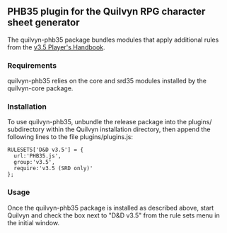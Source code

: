 ## PHB35 plugin for the Quilvyn RPG character sheet generator

The quilvyn-phb35 package bundles modules that apply additional rules from the
<a href="https://www.drivethrurpg.com/product/148008/Players-Handbook-35">v3.5
Player's Handbook</a>.

### Requirements

quilvyn-phb35 relies on the core and srd35 modules installed by the
quilvyn-core package.

### Installation

To use quilvyn-phb35, unbundle the release package into the plugins/
subdirectory within the Quilvyn installation directory, then append the
following lines to the file plugins/plugins.js:

    RULESETS['D&D v3.5'] = {
      url:'PHB35.js',
      group:'v3.5',
      require:'v3.5 (SRD only)'
    };

### Usage

Once the quilvyn-phb35 package is installed as described above, start Quilvyn
and check the box next to "D&D v3.5" from the rule sets menu in the initial
window.
